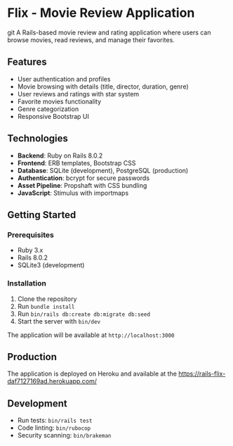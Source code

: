 # Flix - Movie Review Application

git
A Rails-based movie review and rating application where users can browse movies, read reviews, and manage their favorites.

## Features

- User authentication and profiles
- Movie browsing with details (title, director, duration, genre)
- User reviews and ratings with star system
- Favorite movies functionality
- Genre categorization
- Responsive Bootstrap UI

## Technologies

- **Backend**: Ruby on Rails 8.0.2
- **Frontend**: ERB templates, Bootstrap CSS
- **Database**: SQLite (development), PostgreSQL (production)
- **Authentication**: bcrypt for secure passwords
- **Asset Pipeline**: Propshaft with CSS bundling
- **JavaScript**: Stimulus with importmaps

## Getting Started

### Prerequisites

- Ruby 3.x
- Rails 8.0.2
- SQLite3 (development)

### Installation

1. Clone the repository
2. Run `bundle install`
3. Run `bin/rails db:create db:migrate db:seed`
4. Start the server with `bin/dev`

The application will be available at `http://localhost:3000`

## Production

The application is deployed on Heroku and available at the https://rails-flix-daf7127169ad.herokuapp.com/

## Development

- Run tests: `bin/rails test`
- Code linting: `bin/rubocop`
- Security scanning: `bin/brakeman`
